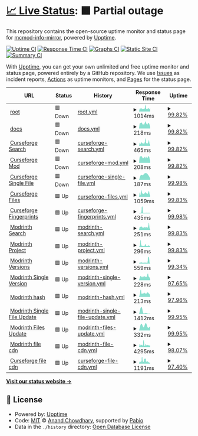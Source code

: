# [📈 Live Status](https://mcmod-info-mirror.github.io/status): <!--live status--> **🟧 Partial outage**

This repository contains the open-source uptime monitor and status page for [mcmod-info-mirror](https://mcmod-info-mirror.github.io/status), powered by [Upptime](https://github.com/upptime/upptime).

[![Uptime CI](https://github.com/mcmod-info-mirror/status/workflows/Uptime%20CI/badge.svg)](https://github.com/mcmod-info-mirror/status/actions?query=workflow%3A%22Uptime+CI%22)
[![Response Time CI](https://github.com/mcmod-info-mirror/status/workflows/Response%20Time%20CI/badge.svg)](https://github.com/mcmod-info-mirror/status/actions?query=workflow%3A%22Response+Time+CI%22)
[![Graphs CI](https://github.com/mcmod-info-mirror/status/workflows/Graphs%20CI/badge.svg)](https://github.com/mcmod-info-mirror/status/actions?query=workflow%3A%22Graphs+CI%22)
[![Static Site CI](https://github.com/mcmod-info-mirror/status/workflows/Static%20Site%20CI/badge.svg)](https://github.com/mcmod-info-mirror/status/actions?query=workflow%3A%22Static+Site+CI%22)
[![Summary CI](https://github.com/mcmod-info-mirror/status/workflows/Summary%20CI/badge.svg)](https://github.com/mcmod-info-mirror/status/actions?query=workflow%3A%22Summary+CI%22)

With [Upptime](https://upptime.js.org), you can get your own unlimited and free uptime monitor and status page, powered entirely by a GitHub repository. We use [Issues](https://github.com/mcmod-info-mirror/status/issues) as incident reports, [Actions](https://github.com/mcmod-info-mirror/status/actions) as uptime monitors, and [Pages](https://mcmod-info-mirror.github.io/status) for the status page.

<!--start: status pages-->
<!-- This summary is generated by Upptime (https://github.com/upptime/upptime) -->
<!-- Do not edit this manually, your changes will be overwritten -->
<!-- prettier-ignore -->
| URL | Status | History | Response Time | Uptime |
| --- | ------ | ------- | ------------- | ------ |
| <img alt="" src="https://icons.duckduckgo.com/ip3/mod.mcimirror.top.ico" height="13"> [root](https://mod.mcimirror.top) | 🟥 Down | [root.yml](https://github.com/mcmod-info-mirror/status/commits/HEAD/history/root.yml) | <details><summary><img alt="Response time graph" src="./graphs/root/response-time-week.png" height="20"> 1014ms</summary><br><a href="https://status.mcimirror.top/history/root"><img alt="Response time 1225" src="https://img.shields.io/endpoint?url=https%3A%2F%2Fraw.githubusercontent.com%2Fmcmod-info-mirror%2Fstatus%2FHEAD%2Fapi%2Froot%2Fresponse-time.json"></a><br><a href="https://status.mcimirror.top/history/root"><img alt="24-hour response time 1150" src="https://img.shields.io/endpoint?url=https%3A%2F%2Fraw.githubusercontent.com%2Fmcmod-info-mirror%2Fstatus%2FHEAD%2Fapi%2Froot%2Fresponse-time-day.json"></a><br><a href="https://status.mcimirror.top/history/root"><img alt="7-day response time 1014" src="https://img.shields.io/endpoint?url=https%3A%2F%2Fraw.githubusercontent.com%2Fmcmod-info-mirror%2Fstatus%2FHEAD%2Fapi%2Froot%2Fresponse-time-week.json"></a><br><a href="https://status.mcimirror.top/history/root"><img alt="30-day response time 1225" src="https://img.shields.io/endpoint?url=https%3A%2F%2Fraw.githubusercontent.com%2Fmcmod-info-mirror%2Fstatus%2FHEAD%2Fapi%2Froot%2Fresponse-time-month.json"></a><br><a href="https://status.mcimirror.top/history/root"><img alt="1-year response time 1225" src="https://img.shields.io/endpoint?url=https%3A%2F%2Fraw.githubusercontent.com%2Fmcmod-info-mirror%2Fstatus%2FHEAD%2Fapi%2Froot%2Fresponse-time-year.json"></a></details> | <details><summary><a href="https://status.mcimirror.top/history/root">99.82%</a></summary><a href="https://status.mcimirror.top/history/root"><img alt="All-time uptime 99.13%" src="https://img.shields.io/endpoint?url=https%3A%2F%2Fraw.githubusercontent.com%2Fmcmod-info-mirror%2Fstatus%2FHEAD%2Fapi%2Froot%2Fuptime.json"></a><br><a href="https://status.mcimirror.top/history/root"><img alt="24-hour uptime 99.94%" src="https://img.shields.io/endpoint?url=https%3A%2F%2Fraw.githubusercontent.com%2Fmcmod-info-mirror%2Fstatus%2FHEAD%2Fapi%2Froot%2Fuptime-day.json"></a><br><a href="https://status.mcimirror.top/history/root"><img alt="7-day uptime 99.82%" src="https://img.shields.io/endpoint?url=https%3A%2F%2Fraw.githubusercontent.com%2Fmcmod-info-mirror%2Fstatus%2FHEAD%2Fapi%2Froot%2Fuptime-week.json"></a><br><a href="https://status.mcimirror.top/history/root"><img alt="30-day uptime 99.13%" src="https://img.shields.io/endpoint?url=https%3A%2F%2Fraw.githubusercontent.com%2Fmcmod-info-mirror%2Fstatus%2FHEAD%2Fapi%2Froot%2Fuptime-month.json"></a><br><a href="https://status.mcimirror.top/history/root"><img alt="1-year uptime 99.13%" src="https://img.shields.io/endpoint?url=https%3A%2F%2Fraw.githubusercontent.com%2Fmcmod-info-mirror%2Fstatus%2FHEAD%2Fapi%2Froot%2Fuptime-year.json"></a></details>
| <img alt="" src="https://icons.duckduckgo.com/ip3/mod.mcimirror.top.ico" height="13"> [docs](https://mod.mcimirror.top/docs) | 🟥 Down | [docs.yml](https://github.com/mcmod-info-mirror/status/commits/HEAD/history/docs.yml) | <details><summary><img alt="Response time graph" src="./graphs/docs/response-time-week.png" height="20"> 218ms</summary><br><a href="https://status.mcimirror.top/history/docs"><img alt="Response time 200" src="https://img.shields.io/endpoint?url=https%3A%2F%2Fraw.githubusercontent.com%2Fmcmod-info-mirror%2Fstatus%2FHEAD%2Fapi%2Fdocs%2Fresponse-time.json"></a><br><a href="https://status.mcimirror.top/history/docs"><img alt="24-hour response time 112" src="https://img.shields.io/endpoint?url=https%3A%2F%2Fraw.githubusercontent.com%2Fmcmod-info-mirror%2Fstatus%2FHEAD%2Fapi%2Fdocs%2Fresponse-time-day.json"></a><br><a href="https://status.mcimirror.top/history/docs"><img alt="7-day response time 218" src="https://img.shields.io/endpoint?url=https%3A%2F%2Fraw.githubusercontent.com%2Fmcmod-info-mirror%2Fstatus%2FHEAD%2Fapi%2Fdocs%2Fresponse-time-week.json"></a><br><a href="https://status.mcimirror.top/history/docs"><img alt="30-day response time 200" src="https://img.shields.io/endpoint?url=https%3A%2F%2Fraw.githubusercontent.com%2Fmcmod-info-mirror%2Fstatus%2FHEAD%2Fapi%2Fdocs%2Fresponse-time-month.json"></a><br><a href="https://status.mcimirror.top/history/docs"><img alt="1-year response time 200" src="https://img.shields.io/endpoint?url=https%3A%2F%2Fraw.githubusercontent.com%2Fmcmod-info-mirror%2Fstatus%2FHEAD%2Fapi%2Fdocs%2Fresponse-time-year.json"></a></details> | <details><summary><a href="https://status.mcimirror.top/history/docs">99.82%</a></summary><a href="https://status.mcimirror.top/history/docs"><img alt="All-time uptime 99.30%" src="https://img.shields.io/endpoint?url=https%3A%2F%2Fraw.githubusercontent.com%2Fmcmod-info-mirror%2Fstatus%2FHEAD%2Fapi%2Fdocs%2Fuptime.json"></a><br><a href="https://status.mcimirror.top/history/docs"><img alt="24-hour uptime 99.94%" src="https://img.shields.io/endpoint?url=https%3A%2F%2Fraw.githubusercontent.com%2Fmcmod-info-mirror%2Fstatus%2FHEAD%2Fapi%2Fdocs%2Fuptime-day.json"></a><br><a href="https://status.mcimirror.top/history/docs"><img alt="7-day uptime 99.82%" src="https://img.shields.io/endpoint?url=https%3A%2F%2Fraw.githubusercontent.com%2Fmcmod-info-mirror%2Fstatus%2FHEAD%2Fapi%2Fdocs%2Fuptime-week.json"></a><br><a href="https://status.mcimirror.top/history/docs"><img alt="30-day uptime 99.30%" src="https://img.shields.io/endpoint?url=https%3A%2F%2Fraw.githubusercontent.com%2Fmcmod-info-mirror%2Fstatus%2FHEAD%2Fapi%2Fdocs%2Fuptime-month.json"></a><br><a href="https://status.mcimirror.top/history/docs"><img alt="1-year uptime 99.30%" src="https://img.shields.io/endpoint?url=https%3A%2F%2Fraw.githubusercontent.com%2Fmcmod-info-mirror%2Fstatus%2FHEAD%2Fapi%2Fdocs%2Fuptime-year.json"></a></details>
| <img alt="" src="https://icons.duckduckgo.com/ip3/mod.mcimirror.top.ico" height="13"> [Curseforge Search](https://mod.mcimirror.top/curseforge/v1/mods/search?gameId=432&pageSize=50) | 🟥 Down | [curseforge-search.yml](https://github.com/mcmod-info-mirror/status/commits/HEAD/history/curseforge-search.yml) | <details><summary><img alt="Response time graph" src="./graphs/curseforge-search/response-time-week.png" height="20"> 465ms</summary><br><a href="https://status.mcimirror.top/history/curseforge-search"><img alt="Response time 804" src="https://img.shields.io/endpoint?url=https%3A%2F%2Fraw.githubusercontent.com%2Fmcmod-info-mirror%2Fstatus%2FHEAD%2Fapi%2Fcurseforge-search%2Fresponse-time.json"></a><br><a href="https://status.mcimirror.top/history/curseforge-search"><img alt="24-hour response time 167" src="https://img.shields.io/endpoint?url=https%3A%2F%2Fraw.githubusercontent.com%2Fmcmod-info-mirror%2Fstatus%2FHEAD%2Fapi%2Fcurseforge-search%2Fresponse-time-day.json"></a><br><a href="https://status.mcimirror.top/history/curseforge-search"><img alt="7-day response time 465" src="https://img.shields.io/endpoint?url=https%3A%2F%2Fraw.githubusercontent.com%2Fmcmod-info-mirror%2Fstatus%2FHEAD%2Fapi%2Fcurseforge-search%2Fresponse-time-week.json"></a><br><a href="https://status.mcimirror.top/history/curseforge-search"><img alt="30-day response time 804" src="https://img.shields.io/endpoint?url=https%3A%2F%2Fraw.githubusercontent.com%2Fmcmod-info-mirror%2Fstatus%2FHEAD%2Fapi%2Fcurseforge-search%2Fresponse-time-month.json"></a><br><a href="https://status.mcimirror.top/history/curseforge-search"><img alt="1-year response time 804" src="https://img.shields.io/endpoint?url=https%3A%2F%2Fraw.githubusercontent.com%2Fmcmod-info-mirror%2Fstatus%2FHEAD%2Fapi%2Fcurseforge-search%2Fresponse-time-year.json"></a></details> | <details><summary><a href="https://status.mcimirror.top/history/curseforge-search">99.82%</a></summary><a href="https://status.mcimirror.top/history/curseforge-search"><img alt="All-time uptime 99.30%" src="https://img.shields.io/endpoint?url=https%3A%2F%2Fraw.githubusercontent.com%2Fmcmod-info-mirror%2Fstatus%2FHEAD%2Fapi%2Fcurseforge-search%2Fuptime.json"></a><br><a href="https://status.mcimirror.top/history/curseforge-search"><img alt="24-hour uptime 99.94%" src="https://img.shields.io/endpoint?url=https%3A%2F%2Fraw.githubusercontent.com%2Fmcmod-info-mirror%2Fstatus%2FHEAD%2Fapi%2Fcurseforge-search%2Fuptime-day.json"></a><br><a href="https://status.mcimirror.top/history/curseforge-search"><img alt="7-day uptime 99.82%" src="https://img.shields.io/endpoint?url=https%3A%2F%2Fraw.githubusercontent.com%2Fmcmod-info-mirror%2Fstatus%2FHEAD%2Fapi%2Fcurseforge-search%2Fuptime-week.json"></a><br><a href="https://status.mcimirror.top/history/curseforge-search"><img alt="30-day uptime 99.30%" src="https://img.shields.io/endpoint?url=https%3A%2F%2Fraw.githubusercontent.com%2Fmcmod-info-mirror%2Fstatus%2FHEAD%2Fapi%2Fcurseforge-search%2Fuptime-month.json"></a><br><a href="https://status.mcimirror.top/history/curseforge-search"><img alt="1-year uptime 99.30%" src="https://img.shields.io/endpoint?url=https%3A%2F%2Fraw.githubusercontent.com%2Fmcmod-info-mirror%2Fstatus%2FHEAD%2Fapi%2Fcurseforge-search%2Fuptime-year.json"></a></details>
| <img alt="" src="https://icons.duckduckgo.com/ip3/mod.mcimirror.top.ico" height="13"> [Curseforge Mod](https://mod.mcimirror.top/curseforge/v1/mods/238222) | 🟥 Down | [curseforge-mod.yml](https://github.com/mcmod-info-mirror/status/commits/HEAD/history/curseforge-mod.yml) | <details><summary><img alt="Response time graph" src="./graphs/curseforge-mod/response-time-week.png" height="20"> 208ms</summary><br><a href="https://status.mcimirror.top/history/curseforge-mod"><img alt="Response time 221" src="https://img.shields.io/endpoint?url=https%3A%2F%2Fraw.githubusercontent.com%2Fmcmod-info-mirror%2Fstatus%2FHEAD%2Fapi%2Fcurseforge-mod%2Fresponse-time.json"></a><br><a href="https://status.mcimirror.top/history/curseforge-mod"><img alt="24-hour response time 111" src="https://img.shields.io/endpoint?url=https%3A%2F%2Fraw.githubusercontent.com%2Fmcmod-info-mirror%2Fstatus%2FHEAD%2Fapi%2Fcurseforge-mod%2Fresponse-time-day.json"></a><br><a href="https://status.mcimirror.top/history/curseforge-mod"><img alt="7-day response time 208" src="https://img.shields.io/endpoint?url=https%3A%2F%2Fraw.githubusercontent.com%2Fmcmod-info-mirror%2Fstatus%2FHEAD%2Fapi%2Fcurseforge-mod%2Fresponse-time-week.json"></a><br><a href="https://status.mcimirror.top/history/curseforge-mod"><img alt="30-day response time 221" src="https://img.shields.io/endpoint?url=https%3A%2F%2Fraw.githubusercontent.com%2Fmcmod-info-mirror%2Fstatus%2FHEAD%2Fapi%2Fcurseforge-mod%2Fresponse-time-month.json"></a><br><a href="https://status.mcimirror.top/history/curseforge-mod"><img alt="1-year response time 221" src="https://img.shields.io/endpoint?url=https%3A%2F%2Fraw.githubusercontent.com%2Fmcmod-info-mirror%2Fstatus%2FHEAD%2Fapi%2Fcurseforge-mod%2Fresponse-time-year.json"></a></details> | <details><summary><a href="https://status.mcimirror.top/history/curseforge-mod">99.82%</a></summary><a href="https://status.mcimirror.top/history/curseforge-mod"><img alt="All-time uptime 99.28%" src="https://img.shields.io/endpoint?url=https%3A%2F%2Fraw.githubusercontent.com%2Fmcmod-info-mirror%2Fstatus%2FHEAD%2Fapi%2Fcurseforge-mod%2Fuptime.json"></a><br><a href="https://status.mcimirror.top/history/curseforge-mod"><img alt="24-hour uptime 99.94%" src="https://img.shields.io/endpoint?url=https%3A%2F%2Fraw.githubusercontent.com%2Fmcmod-info-mirror%2Fstatus%2FHEAD%2Fapi%2Fcurseforge-mod%2Fuptime-day.json"></a><br><a href="https://status.mcimirror.top/history/curseforge-mod"><img alt="7-day uptime 99.82%" src="https://img.shields.io/endpoint?url=https%3A%2F%2Fraw.githubusercontent.com%2Fmcmod-info-mirror%2Fstatus%2FHEAD%2Fapi%2Fcurseforge-mod%2Fuptime-week.json"></a><br><a href="https://status.mcimirror.top/history/curseforge-mod"><img alt="30-day uptime 99.28%" src="https://img.shields.io/endpoint?url=https%3A%2F%2Fraw.githubusercontent.com%2Fmcmod-info-mirror%2Fstatus%2FHEAD%2Fapi%2Fcurseforge-mod%2Fuptime-month.json"></a><br><a href="https://status.mcimirror.top/history/curseforge-mod"><img alt="1-year uptime 99.28%" src="https://img.shields.io/endpoint?url=https%3A%2F%2Fraw.githubusercontent.com%2Fmcmod-info-mirror%2Fstatus%2FHEAD%2Fapi%2Fcurseforge-mod%2Fuptime-year.json"></a></details>
| <img alt="" src="https://icons.duckduckgo.com/ip3/mod.mcimirror.top.ico" height="13"> [Curseforge Single File](https://mod.mcimirror.top/curseforge/v1/mods/256717/files/2666198) | 🟥 Down | [curseforge-single-file.yml](https://github.com/mcmod-info-mirror/status/commits/HEAD/history/curseforge-single-file.yml) | <details><summary><img alt="Response time graph" src="./graphs/curseforge-single-file/response-time-week.png" height="20"> 187ms</summary><br><a href="https://status.mcimirror.top/history/curseforge-single-file"><img alt="Response time 187" src="https://img.shields.io/endpoint?url=https%3A%2F%2Fraw.githubusercontent.com%2Fmcmod-info-mirror%2Fstatus%2FHEAD%2Fapi%2Fcurseforge-single-file%2Fresponse-time.json"></a><br><a href="https://status.mcimirror.top/history/curseforge-single-file"><img alt="24-hour response time 115" src="https://img.shields.io/endpoint?url=https%3A%2F%2Fraw.githubusercontent.com%2Fmcmod-info-mirror%2Fstatus%2FHEAD%2Fapi%2Fcurseforge-single-file%2Fresponse-time-day.json"></a><br><a href="https://status.mcimirror.top/history/curseforge-single-file"><img alt="7-day response time 187" src="https://img.shields.io/endpoint?url=https%3A%2F%2Fraw.githubusercontent.com%2Fmcmod-info-mirror%2Fstatus%2FHEAD%2Fapi%2Fcurseforge-single-file%2Fresponse-time-week.json"></a><br><a href="https://status.mcimirror.top/history/curseforge-single-file"><img alt="30-day response time 187" src="https://img.shields.io/endpoint?url=https%3A%2F%2Fraw.githubusercontent.com%2Fmcmod-info-mirror%2Fstatus%2FHEAD%2Fapi%2Fcurseforge-single-file%2Fresponse-time-month.json"></a><br><a href="https://status.mcimirror.top/history/curseforge-single-file"><img alt="1-year response time 187" src="https://img.shields.io/endpoint?url=https%3A%2F%2Fraw.githubusercontent.com%2Fmcmod-info-mirror%2Fstatus%2FHEAD%2Fapi%2Fcurseforge-single-file%2Fresponse-time-year.json"></a></details> | <details><summary><a href="https://status.mcimirror.top/history/curseforge-single-file">99.98%</a></summary><a href="https://status.mcimirror.top/history/curseforge-single-file"><img alt="All-time uptime 99.98%" src="https://img.shields.io/endpoint?url=https%3A%2F%2Fraw.githubusercontent.com%2Fmcmod-info-mirror%2Fstatus%2FHEAD%2Fapi%2Fcurseforge-single-file%2Fuptime.json"></a><br><a href="https://status.mcimirror.top/history/curseforge-single-file"><img alt="24-hour uptime 99.95%" src="https://img.shields.io/endpoint?url=https%3A%2F%2Fraw.githubusercontent.com%2Fmcmod-info-mirror%2Fstatus%2FHEAD%2Fapi%2Fcurseforge-single-file%2Fuptime-day.json"></a><br><a href="https://status.mcimirror.top/history/curseforge-single-file"><img alt="7-day uptime 99.98%" src="https://img.shields.io/endpoint?url=https%3A%2F%2Fraw.githubusercontent.com%2Fmcmod-info-mirror%2Fstatus%2FHEAD%2Fapi%2Fcurseforge-single-file%2Fuptime-week.json"></a><br><a href="https://status.mcimirror.top/history/curseforge-single-file"><img alt="30-day uptime 99.98%" src="https://img.shields.io/endpoint?url=https%3A%2F%2Fraw.githubusercontent.com%2Fmcmod-info-mirror%2Fstatus%2FHEAD%2Fapi%2Fcurseforge-single-file%2Fuptime-month.json"></a><br><a href="https://status.mcimirror.top/history/curseforge-single-file"><img alt="1-year uptime 99.98%" src="https://img.shields.io/endpoint?url=https%3A%2F%2Fraw.githubusercontent.com%2Fmcmod-info-mirror%2Fstatus%2FHEAD%2Fapi%2Fcurseforge-single-file%2Fuptime-year.json"></a></details>
| <img alt="" src="https://icons.duckduckgo.com/ip3/mod.mcimirror.top.ico" height="13"> [Curseforge Files](https://mod.mcimirror.top/curseforge/v1/mods/238222/files) | 🟩 Up | [curseforge-files.yml](https://github.com/mcmod-info-mirror/status/commits/HEAD/history/curseforge-files.yml) | <details><summary><img alt="Response time graph" src="./graphs/curseforge-files/response-time-week.png" height="20"> 1059ms</summary><br><a href="https://status.mcimirror.top/history/curseforge-files"><img alt="Response time 1179" src="https://img.shields.io/endpoint?url=https%3A%2F%2Fraw.githubusercontent.com%2Fmcmod-info-mirror%2Fstatus%2FHEAD%2Fapi%2Fcurseforge-files%2Fresponse-time.json"></a><br><a href="https://status.mcimirror.top/history/curseforge-files"><img alt="24-hour response time 3721" src="https://img.shields.io/endpoint?url=https%3A%2F%2Fraw.githubusercontent.com%2Fmcmod-info-mirror%2Fstatus%2FHEAD%2Fapi%2Fcurseforge-files%2Fresponse-time-day.json"></a><br><a href="https://status.mcimirror.top/history/curseforge-files"><img alt="7-day response time 1059" src="https://img.shields.io/endpoint?url=https%3A%2F%2Fraw.githubusercontent.com%2Fmcmod-info-mirror%2Fstatus%2FHEAD%2Fapi%2Fcurseforge-files%2Fresponse-time-week.json"></a><br><a href="https://status.mcimirror.top/history/curseforge-files"><img alt="30-day response time 1179" src="https://img.shields.io/endpoint?url=https%3A%2F%2Fraw.githubusercontent.com%2Fmcmod-info-mirror%2Fstatus%2FHEAD%2Fapi%2Fcurseforge-files%2Fresponse-time-month.json"></a><br><a href="https://status.mcimirror.top/history/curseforge-files"><img alt="1-year response time 1179" src="https://img.shields.io/endpoint?url=https%3A%2F%2Fraw.githubusercontent.com%2Fmcmod-info-mirror%2Fstatus%2FHEAD%2Fapi%2Fcurseforge-files%2Fresponse-time-year.json"></a></details> | <details><summary><a href="https://status.mcimirror.top/history/curseforge-files">99.83%</a></summary><a href="https://status.mcimirror.top/history/curseforge-files"><img alt="All-time uptime 99.28%" src="https://img.shields.io/endpoint?url=https%3A%2F%2Fraw.githubusercontent.com%2Fmcmod-info-mirror%2Fstatus%2FHEAD%2Fapi%2Fcurseforge-files%2Fuptime.json"></a><br><a href="https://status.mcimirror.top/history/curseforge-files"><img alt="24-hour uptime 100.00%" src="https://img.shields.io/endpoint?url=https%3A%2F%2Fraw.githubusercontent.com%2Fmcmod-info-mirror%2Fstatus%2FHEAD%2Fapi%2Fcurseforge-files%2Fuptime-day.json"></a><br><a href="https://status.mcimirror.top/history/curseforge-files"><img alt="7-day uptime 99.83%" src="https://img.shields.io/endpoint?url=https%3A%2F%2Fraw.githubusercontent.com%2Fmcmod-info-mirror%2Fstatus%2FHEAD%2Fapi%2Fcurseforge-files%2Fuptime-week.json"></a><br><a href="https://status.mcimirror.top/history/curseforge-files"><img alt="30-day uptime 99.28%" src="https://img.shields.io/endpoint?url=https%3A%2F%2Fraw.githubusercontent.com%2Fmcmod-info-mirror%2Fstatus%2FHEAD%2Fapi%2Fcurseforge-files%2Fuptime-month.json"></a><br><a href="https://status.mcimirror.top/history/curseforge-files"><img alt="1-year uptime 99.28%" src="https://img.shields.io/endpoint?url=https%3A%2F%2Fraw.githubusercontent.com%2Fmcmod-info-mirror%2Fstatus%2FHEAD%2Fapi%2Fcurseforge-files%2Fuptime-year.json"></a></details>
| <img alt="" src="https://icons.duckduckgo.com/ip3/mod.mcimirror.top.ico" height="13"> [Curseforge Fingerprints](https://mod.mcimirror.top/curseforge/v1/fingerprints) | 🟩 Up | [curseforge-fingerprints.yml](https://github.com/mcmod-info-mirror/status/commits/HEAD/history/curseforge-fingerprints.yml) | <details><summary><img alt="Response time graph" src="./graphs/curseforge-fingerprints/response-time-week.png" height="20"> 435ms</summary><br><a href="https://status.mcimirror.top/history/curseforge-fingerprints"><img alt="Response time 435" src="https://img.shields.io/endpoint?url=https%3A%2F%2Fraw.githubusercontent.com%2Fmcmod-info-mirror%2Fstatus%2FHEAD%2Fapi%2Fcurseforge-fingerprints%2Fresponse-time.json"></a><br><a href="https://status.mcimirror.top/history/curseforge-fingerprints"><img alt="24-hour response time 269" src="https://img.shields.io/endpoint?url=https%3A%2F%2Fraw.githubusercontent.com%2Fmcmod-info-mirror%2Fstatus%2FHEAD%2Fapi%2Fcurseforge-fingerprints%2Fresponse-time-day.json"></a><br><a href="https://status.mcimirror.top/history/curseforge-fingerprints"><img alt="7-day response time 435" src="https://img.shields.io/endpoint?url=https%3A%2F%2Fraw.githubusercontent.com%2Fmcmod-info-mirror%2Fstatus%2FHEAD%2Fapi%2Fcurseforge-fingerprints%2Fresponse-time-week.json"></a><br><a href="https://status.mcimirror.top/history/curseforge-fingerprints"><img alt="30-day response time 435" src="https://img.shields.io/endpoint?url=https%3A%2F%2Fraw.githubusercontent.com%2Fmcmod-info-mirror%2Fstatus%2FHEAD%2Fapi%2Fcurseforge-fingerprints%2Fresponse-time-month.json"></a><br><a href="https://status.mcimirror.top/history/curseforge-fingerprints"><img alt="1-year response time 435" src="https://img.shields.io/endpoint?url=https%3A%2F%2Fraw.githubusercontent.com%2Fmcmod-info-mirror%2Fstatus%2FHEAD%2Fapi%2Fcurseforge-fingerprints%2Fresponse-time-year.json"></a></details> | <details><summary><a href="https://status.mcimirror.top/history/curseforge-fingerprints">99.98%</a></summary><a href="https://status.mcimirror.top/history/curseforge-fingerprints"><img alt="All-time uptime 99.98%" src="https://img.shields.io/endpoint?url=https%3A%2F%2Fraw.githubusercontent.com%2Fmcmod-info-mirror%2Fstatus%2FHEAD%2Fapi%2Fcurseforge-fingerprints%2Fuptime.json"></a><br><a href="https://status.mcimirror.top/history/curseforge-fingerprints"><img alt="24-hour uptime 99.91%" src="https://img.shields.io/endpoint?url=https%3A%2F%2Fraw.githubusercontent.com%2Fmcmod-info-mirror%2Fstatus%2FHEAD%2Fapi%2Fcurseforge-fingerprints%2Fuptime-day.json"></a><br><a href="https://status.mcimirror.top/history/curseforge-fingerprints"><img alt="7-day uptime 99.98%" src="https://img.shields.io/endpoint?url=https%3A%2F%2Fraw.githubusercontent.com%2Fmcmod-info-mirror%2Fstatus%2FHEAD%2Fapi%2Fcurseforge-fingerprints%2Fuptime-week.json"></a><br><a href="https://status.mcimirror.top/history/curseforge-fingerprints"><img alt="30-day uptime 99.98%" src="https://img.shields.io/endpoint?url=https%3A%2F%2Fraw.githubusercontent.com%2Fmcmod-info-mirror%2Fstatus%2FHEAD%2Fapi%2Fcurseforge-fingerprints%2Fuptime-month.json"></a><br><a href="https://status.mcimirror.top/history/curseforge-fingerprints"><img alt="1-year uptime 99.98%" src="https://img.shields.io/endpoint?url=https%3A%2F%2Fraw.githubusercontent.com%2Fmcmod-info-mirror%2Fstatus%2FHEAD%2Fapi%2Fcurseforge-fingerprints%2Fuptime-year.json"></a></details>
| <img alt="" src="https://icons.duckduckgo.com/ip3/mod.mcimirror.top.ico" height="13"> [Modrinth Search](https://mod.mcimirror.top/modrinth/v2/search?offset=0&limit=10&index=relevance) | 🟩 Up | [modrinth-search.yml](https://github.com/mcmod-info-mirror/status/commits/HEAD/history/modrinth-search.yml) | <details><summary><img alt="Response time graph" src="./graphs/modrinth-search/response-time-week.png" height="20"> 251ms</summary><br><a href="https://status.mcimirror.top/history/modrinth-search"><img alt="Response time 380" src="https://img.shields.io/endpoint?url=https%3A%2F%2Fraw.githubusercontent.com%2Fmcmod-info-mirror%2Fstatus%2FHEAD%2Fapi%2Fmodrinth-search%2Fresponse-time.json"></a><br><a href="https://status.mcimirror.top/history/modrinth-search"><img alt="24-hour response time 317" src="https://img.shields.io/endpoint?url=https%3A%2F%2Fraw.githubusercontent.com%2Fmcmod-info-mirror%2Fstatus%2FHEAD%2Fapi%2Fmodrinth-search%2Fresponse-time-day.json"></a><br><a href="https://status.mcimirror.top/history/modrinth-search"><img alt="7-day response time 251" src="https://img.shields.io/endpoint?url=https%3A%2F%2Fraw.githubusercontent.com%2Fmcmod-info-mirror%2Fstatus%2FHEAD%2Fapi%2Fmodrinth-search%2Fresponse-time-week.json"></a><br><a href="https://status.mcimirror.top/history/modrinth-search"><img alt="30-day response time 380" src="https://img.shields.io/endpoint?url=https%3A%2F%2Fraw.githubusercontent.com%2Fmcmod-info-mirror%2Fstatus%2FHEAD%2Fapi%2Fmodrinth-search%2Fresponse-time-month.json"></a><br><a href="https://status.mcimirror.top/history/modrinth-search"><img alt="1-year response time 380" src="https://img.shields.io/endpoint?url=https%3A%2F%2Fraw.githubusercontent.com%2Fmcmod-info-mirror%2Fstatus%2FHEAD%2Fapi%2Fmodrinth-search%2Fresponse-time-year.json"></a></details> | <details><summary><a href="https://status.mcimirror.top/history/modrinth-search">99.83%</a></summary><a href="https://status.mcimirror.top/history/modrinth-search"><img alt="All-time uptime 99.28%" src="https://img.shields.io/endpoint?url=https%3A%2F%2Fraw.githubusercontent.com%2Fmcmod-info-mirror%2Fstatus%2FHEAD%2Fapi%2Fmodrinth-search%2Fuptime.json"></a><br><a href="https://status.mcimirror.top/history/modrinth-search"><img alt="24-hour uptime 100.00%" src="https://img.shields.io/endpoint?url=https%3A%2F%2Fraw.githubusercontent.com%2Fmcmod-info-mirror%2Fstatus%2FHEAD%2Fapi%2Fmodrinth-search%2Fuptime-day.json"></a><br><a href="https://status.mcimirror.top/history/modrinth-search"><img alt="7-day uptime 99.83%" src="https://img.shields.io/endpoint?url=https%3A%2F%2Fraw.githubusercontent.com%2Fmcmod-info-mirror%2Fstatus%2FHEAD%2Fapi%2Fmodrinth-search%2Fuptime-week.json"></a><br><a href="https://status.mcimirror.top/history/modrinth-search"><img alt="30-day uptime 99.28%" src="https://img.shields.io/endpoint?url=https%3A%2F%2Fraw.githubusercontent.com%2Fmcmod-info-mirror%2Fstatus%2FHEAD%2Fapi%2Fmodrinth-search%2Fuptime-month.json"></a><br><a href="https://status.mcimirror.top/history/modrinth-search"><img alt="1-year uptime 99.28%" src="https://img.shields.io/endpoint?url=https%3A%2F%2Fraw.githubusercontent.com%2Fmcmod-info-mirror%2Fstatus%2FHEAD%2Fapi%2Fmodrinth-search%2Fuptime-year.json"></a></details>
| <img alt="" src="https://icons.duckduckgo.com/ip3/mod.mcimirror.top.ico" height="13"> [Modrinth Project](https://mod.mcimirror.top/modrinth/v2/project/sodium-extra) | 🟩 Up | [modrinth-project.yml](https://github.com/mcmod-info-mirror/status/commits/HEAD/history/modrinth-project.yml) | <details><summary><img alt="Response time graph" src="./graphs/modrinth-project/response-time-week.png" height="20"> 296ms</summary><br><a href="https://status.mcimirror.top/history/modrinth-project"><img alt="Response time 233" src="https://img.shields.io/endpoint?url=https%3A%2F%2Fraw.githubusercontent.com%2Fmcmod-info-mirror%2Fstatus%2FHEAD%2Fapi%2Fmodrinth-project%2Fresponse-time.json"></a><br><a href="https://status.mcimirror.top/history/modrinth-project"><img alt="24-hour response time 137" src="https://img.shields.io/endpoint?url=https%3A%2F%2Fraw.githubusercontent.com%2Fmcmod-info-mirror%2Fstatus%2FHEAD%2Fapi%2Fmodrinth-project%2Fresponse-time-day.json"></a><br><a href="https://status.mcimirror.top/history/modrinth-project"><img alt="7-day response time 296" src="https://img.shields.io/endpoint?url=https%3A%2F%2Fraw.githubusercontent.com%2Fmcmod-info-mirror%2Fstatus%2FHEAD%2Fapi%2Fmodrinth-project%2Fresponse-time-week.json"></a><br><a href="https://status.mcimirror.top/history/modrinth-project"><img alt="30-day response time 233" src="https://img.shields.io/endpoint?url=https%3A%2F%2Fraw.githubusercontent.com%2Fmcmod-info-mirror%2Fstatus%2FHEAD%2Fapi%2Fmodrinth-project%2Fresponse-time-month.json"></a><br><a href="https://status.mcimirror.top/history/modrinth-project"><img alt="1-year response time 233" src="https://img.shields.io/endpoint?url=https%3A%2F%2Fraw.githubusercontent.com%2Fmcmod-info-mirror%2Fstatus%2FHEAD%2Fapi%2Fmodrinth-project%2Fresponse-time-year.json"></a></details> | <details><summary><a href="https://status.mcimirror.top/history/modrinth-project">99.83%</a></summary><a href="https://status.mcimirror.top/history/modrinth-project"><img alt="All-time uptime 99.28%" src="https://img.shields.io/endpoint?url=https%3A%2F%2Fraw.githubusercontent.com%2Fmcmod-info-mirror%2Fstatus%2FHEAD%2Fapi%2Fmodrinth-project%2Fuptime.json"></a><br><a href="https://status.mcimirror.top/history/modrinth-project"><img alt="24-hour uptime 100.00%" src="https://img.shields.io/endpoint?url=https%3A%2F%2Fraw.githubusercontent.com%2Fmcmod-info-mirror%2Fstatus%2FHEAD%2Fapi%2Fmodrinth-project%2Fuptime-day.json"></a><br><a href="https://status.mcimirror.top/history/modrinth-project"><img alt="7-day uptime 99.83%" src="https://img.shields.io/endpoint?url=https%3A%2F%2Fraw.githubusercontent.com%2Fmcmod-info-mirror%2Fstatus%2FHEAD%2Fapi%2Fmodrinth-project%2Fuptime-week.json"></a><br><a href="https://status.mcimirror.top/history/modrinth-project"><img alt="30-day uptime 99.28%" src="https://img.shields.io/endpoint?url=https%3A%2F%2Fraw.githubusercontent.com%2Fmcmod-info-mirror%2Fstatus%2FHEAD%2Fapi%2Fmodrinth-project%2Fuptime-month.json"></a><br><a href="https://status.mcimirror.top/history/modrinth-project"><img alt="1-year uptime 99.28%" src="https://img.shields.io/endpoint?url=https%3A%2F%2Fraw.githubusercontent.com%2Fmcmod-info-mirror%2Fstatus%2FHEAD%2Fapi%2Fmodrinth-project%2Fuptime-year.json"></a></details>
| <img alt="" src="https://icons.duckduckgo.com/ip3/mod.mcimirror.top.ico" height="13"> [Modrinth Versions](https://mod.mcimirror.top/modrinth/v2/project/sodium-extra/version) | 🟩 Up | [modrinth-versions.yml](https://github.com/mcmod-info-mirror/status/commits/HEAD/history/modrinth-versions.yml) | <details><summary><img alt="Response time graph" src="./graphs/modrinth-versions/response-time-week.png" height="20"> 559ms</summary><br><a href="https://status.mcimirror.top/history/modrinth-versions"><img alt="Response time 1026" src="https://img.shields.io/endpoint?url=https%3A%2F%2Fraw.githubusercontent.com%2Fmcmod-info-mirror%2Fstatus%2FHEAD%2Fapi%2Fmodrinth-versions%2Fresponse-time.json"></a><br><a href="https://status.mcimirror.top/history/modrinth-versions"><img alt="24-hour response time 1407" src="https://img.shields.io/endpoint?url=https%3A%2F%2Fraw.githubusercontent.com%2Fmcmod-info-mirror%2Fstatus%2FHEAD%2Fapi%2Fmodrinth-versions%2Fresponse-time-day.json"></a><br><a href="https://status.mcimirror.top/history/modrinth-versions"><img alt="7-day response time 559" src="https://img.shields.io/endpoint?url=https%3A%2F%2Fraw.githubusercontent.com%2Fmcmod-info-mirror%2Fstatus%2FHEAD%2Fapi%2Fmodrinth-versions%2Fresponse-time-week.json"></a><br><a href="https://status.mcimirror.top/history/modrinth-versions"><img alt="30-day response time 1026" src="https://img.shields.io/endpoint?url=https%3A%2F%2Fraw.githubusercontent.com%2Fmcmod-info-mirror%2Fstatus%2FHEAD%2Fapi%2Fmodrinth-versions%2Fresponse-time-month.json"></a><br><a href="https://status.mcimirror.top/history/modrinth-versions"><img alt="1-year response time 1026" src="https://img.shields.io/endpoint?url=https%3A%2F%2Fraw.githubusercontent.com%2Fmcmod-info-mirror%2Fstatus%2FHEAD%2Fapi%2Fmodrinth-versions%2Fresponse-time-year.json"></a></details> | <details><summary><a href="https://status.mcimirror.top/history/modrinth-versions">99.34%</a></summary><a href="https://status.mcimirror.top/history/modrinth-versions"><img alt="All-time uptime 99.14%" src="https://img.shields.io/endpoint?url=https%3A%2F%2Fraw.githubusercontent.com%2Fmcmod-info-mirror%2Fstatus%2FHEAD%2Fapi%2Fmodrinth-versions%2Fuptime.json"></a><br><a href="https://status.mcimirror.top/history/modrinth-versions"><img alt="24-hour uptime 100.00%" src="https://img.shields.io/endpoint?url=https%3A%2F%2Fraw.githubusercontent.com%2Fmcmod-info-mirror%2Fstatus%2FHEAD%2Fapi%2Fmodrinth-versions%2Fuptime-day.json"></a><br><a href="https://status.mcimirror.top/history/modrinth-versions"><img alt="7-day uptime 99.34%" src="https://img.shields.io/endpoint?url=https%3A%2F%2Fraw.githubusercontent.com%2Fmcmod-info-mirror%2Fstatus%2FHEAD%2Fapi%2Fmodrinth-versions%2Fuptime-week.json"></a><br><a href="https://status.mcimirror.top/history/modrinth-versions"><img alt="30-day uptime 99.14%" src="https://img.shields.io/endpoint?url=https%3A%2F%2Fraw.githubusercontent.com%2Fmcmod-info-mirror%2Fstatus%2FHEAD%2Fapi%2Fmodrinth-versions%2Fuptime-month.json"></a><br><a href="https://status.mcimirror.top/history/modrinth-versions"><img alt="1-year uptime 99.14%" src="https://img.shields.io/endpoint?url=https%3A%2F%2Fraw.githubusercontent.com%2Fmcmod-info-mirror%2Fstatus%2FHEAD%2Fapi%2Fmodrinth-versions%2Fuptime-year.json"></a></details>
| <img alt="" src="https://icons.duckduckgo.com/ip3/mod.mcimirror.top.ico" height="13"> [Modrinth Single Version](https://mod.mcimirror.top/modrinth/v2/version/3JJvf9Kn) | 🟩 Up | [modrinth-single-version.yml](https://github.com/mcmod-info-mirror/status/commits/HEAD/history/modrinth-single-version.yml) | <details><summary><img alt="Response time graph" src="./graphs/modrinth-single-version/response-time-week.png" height="20"> 228ms</summary><br><a href="https://status.mcimirror.top/history/modrinth-single-version"><img alt="Response time 228" src="https://img.shields.io/endpoint?url=https%3A%2F%2Fraw.githubusercontent.com%2Fmcmod-info-mirror%2Fstatus%2FHEAD%2Fapi%2Fmodrinth-single-version%2Fresponse-time.json"></a><br><a href="https://status.mcimirror.top/history/modrinth-single-version"><img alt="24-hour response time 266" src="https://img.shields.io/endpoint?url=https%3A%2F%2Fraw.githubusercontent.com%2Fmcmod-info-mirror%2Fstatus%2FHEAD%2Fapi%2Fmodrinth-single-version%2Fresponse-time-day.json"></a><br><a href="https://status.mcimirror.top/history/modrinth-single-version"><img alt="7-day response time 228" src="https://img.shields.io/endpoint?url=https%3A%2F%2Fraw.githubusercontent.com%2Fmcmod-info-mirror%2Fstatus%2FHEAD%2Fapi%2Fmodrinth-single-version%2Fresponse-time-week.json"></a><br><a href="https://status.mcimirror.top/history/modrinth-single-version"><img alt="30-day response time 228" src="https://img.shields.io/endpoint?url=https%3A%2F%2Fraw.githubusercontent.com%2Fmcmod-info-mirror%2Fstatus%2FHEAD%2Fapi%2Fmodrinth-single-version%2Fresponse-time-month.json"></a><br><a href="https://status.mcimirror.top/history/modrinth-single-version"><img alt="1-year response time 228" src="https://img.shields.io/endpoint?url=https%3A%2F%2Fraw.githubusercontent.com%2Fmcmod-info-mirror%2Fstatus%2FHEAD%2Fapi%2Fmodrinth-single-version%2Fresponse-time-year.json"></a></details> | <details><summary><a href="https://status.mcimirror.top/history/modrinth-single-version">97.65%</a></summary><a href="https://status.mcimirror.top/history/modrinth-single-version"><img alt="All-time uptime 97.65%" src="https://img.shields.io/endpoint?url=https%3A%2F%2Fraw.githubusercontent.com%2Fmcmod-info-mirror%2Fstatus%2FHEAD%2Fapi%2Fmodrinth-single-version%2Fuptime.json"></a><br><a href="https://status.mcimirror.top/history/modrinth-single-version"><img alt="24-hour uptime 100.00%" src="https://img.shields.io/endpoint?url=https%3A%2F%2Fraw.githubusercontent.com%2Fmcmod-info-mirror%2Fstatus%2FHEAD%2Fapi%2Fmodrinth-single-version%2Fuptime-day.json"></a><br><a href="https://status.mcimirror.top/history/modrinth-single-version"><img alt="7-day uptime 97.65%" src="https://img.shields.io/endpoint?url=https%3A%2F%2Fraw.githubusercontent.com%2Fmcmod-info-mirror%2Fstatus%2FHEAD%2Fapi%2Fmodrinth-single-version%2Fuptime-week.json"></a><br><a href="https://status.mcimirror.top/history/modrinth-single-version"><img alt="30-day uptime 97.65%" src="https://img.shields.io/endpoint?url=https%3A%2F%2Fraw.githubusercontent.com%2Fmcmod-info-mirror%2Fstatus%2FHEAD%2Fapi%2Fmodrinth-single-version%2Fuptime-month.json"></a><br><a href="https://status.mcimirror.top/history/modrinth-single-version"><img alt="1-year uptime 97.65%" src="https://img.shields.io/endpoint?url=https%3A%2F%2Fraw.githubusercontent.com%2Fmcmod-info-mirror%2Fstatus%2FHEAD%2Fapi%2Fmodrinth-single-version%2Fuptime-year.json"></a></details>
| <img alt="" src="https://icons.duckduckgo.com/ip3/mod.mcimirror.top.ico" height="13"> [Modrinth hash](https://mod.mcimirror.top/modrinth/v2/version_file/acac3670ee25cc10ed63136e5dd3b792acd13595) | 🟩 Up | [modrinth-hash.yml](https://github.com/mcmod-info-mirror/status/commits/HEAD/history/modrinth-hash.yml) | <details><summary><img alt="Response time graph" src="./graphs/modrinth-hash/response-time-week.png" height="20"> 213ms</summary><br><a href="https://status.mcimirror.top/history/modrinth-hash"><img alt="Response time 213" src="https://img.shields.io/endpoint?url=https%3A%2F%2Fraw.githubusercontent.com%2Fmcmod-info-mirror%2Fstatus%2FHEAD%2Fapi%2Fmodrinth-hash%2Fresponse-time.json"></a><br><a href="https://status.mcimirror.top/history/modrinth-hash"><img alt="24-hour response time 132" src="https://img.shields.io/endpoint?url=https%3A%2F%2Fraw.githubusercontent.com%2Fmcmod-info-mirror%2Fstatus%2FHEAD%2Fapi%2Fmodrinth-hash%2Fresponse-time-day.json"></a><br><a href="https://status.mcimirror.top/history/modrinth-hash"><img alt="7-day response time 213" src="https://img.shields.io/endpoint?url=https%3A%2F%2Fraw.githubusercontent.com%2Fmcmod-info-mirror%2Fstatus%2FHEAD%2Fapi%2Fmodrinth-hash%2Fresponse-time-week.json"></a><br><a href="https://status.mcimirror.top/history/modrinth-hash"><img alt="30-day response time 213" src="https://img.shields.io/endpoint?url=https%3A%2F%2Fraw.githubusercontent.com%2Fmcmod-info-mirror%2Fstatus%2FHEAD%2Fapi%2Fmodrinth-hash%2Fresponse-time-month.json"></a><br><a href="https://status.mcimirror.top/history/modrinth-hash"><img alt="1-year response time 213" src="https://img.shields.io/endpoint?url=https%3A%2F%2Fraw.githubusercontent.com%2Fmcmod-info-mirror%2Fstatus%2FHEAD%2Fapi%2Fmodrinth-hash%2Fresponse-time-year.json"></a></details> | <details><summary><a href="https://status.mcimirror.top/history/modrinth-hash">97.96%</a></summary><a href="https://status.mcimirror.top/history/modrinth-hash"><img alt="All-time uptime 97.96%" src="https://img.shields.io/endpoint?url=https%3A%2F%2Fraw.githubusercontent.com%2Fmcmod-info-mirror%2Fstatus%2FHEAD%2Fapi%2Fmodrinth-hash%2Fuptime.json"></a><br><a href="https://status.mcimirror.top/history/modrinth-hash"><img alt="24-hour uptime 100.00%" src="https://img.shields.io/endpoint?url=https%3A%2F%2Fraw.githubusercontent.com%2Fmcmod-info-mirror%2Fstatus%2FHEAD%2Fapi%2Fmodrinth-hash%2Fuptime-day.json"></a><br><a href="https://status.mcimirror.top/history/modrinth-hash"><img alt="7-day uptime 97.96%" src="https://img.shields.io/endpoint?url=https%3A%2F%2Fraw.githubusercontent.com%2Fmcmod-info-mirror%2Fstatus%2FHEAD%2Fapi%2Fmodrinth-hash%2Fuptime-week.json"></a><br><a href="https://status.mcimirror.top/history/modrinth-hash"><img alt="30-day uptime 97.96%" src="https://img.shields.io/endpoint?url=https%3A%2F%2Fraw.githubusercontent.com%2Fmcmod-info-mirror%2Fstatus%2FHEAD%2Fapi%2Fmodrinth-hash%2Fuptime-month.json"></a><br><a href="https://status.mcimirror.top/history/modrinth-hash"><img alt="1-year uptime 97.96%" src="https://img.shields.io/endpoint?url=https%3A%2F%2Fraw.githubusercontent.com%2Fmcmod-info-mirror%2Fstatus%2FHEAD%2Fapi%2Fmodrinth-hash%2Fuptime-year.json"></a></details>
| <img alt="" src="https://icons.duckduckgo.com/ip3/mod.mcimirror.top.ico" height="13"> [Modrinth Single File Update](https://mod.mcimirror.top/modrinth/v2/version_file/3257d1fe02c9f7710feec955d4e91bd1de69bbe930a3779602ea7c78920ca1f9cef3c4450158cabaddc330d2d4a96a2558d8f136c770b2657886797f2452eb24/update?algorithm=sha512) | 🟩 Up | [modrinth-single-file-update.yml](https://github.com/mcmod-info-mirror/status/commits/HEAD/history/modrinth-single-file-update.yml) | <details><summary><img alt="Response time graph" src="./graphs/modrinth-single-file-update/response-time-week.png" height="20"> 1412ms</summary><br><a href="https://status.mcimirror.top/history/modrinth-single-file-update"><img alt="Response time 1412" src="https://img.shields.io/endpoint?url=https%3A%2F%2Fraw.githubusercontent.com%2Fmcmod-info-mirror%2Fstatus%2FHEAD%2Fapi%2Fmodrinth-single-file-update%2Fresponse-time.json"></a><br><a href="https://status.mcimirror.top/history/modrinth-single-file-update"><img alt="24-hour response time 440" src="https://img.shields.io/endpoint?url=https%3A%2F%2Fraw.githubusercontent.com%2Fmcmod-info-mirror%2Fstatus%2FHEAD%2Fapi%2Fmodrinth-single-file-update%2Fresponse-time-day.json"></a><br><a href="https://status.mcimirror.top/history/modrinth-single-file-update"><img alt="7-day response time 1412" src="https://img.shields.io/endpoint?url=https%3A%2F%2Fraw.githubusercontent.com%2Fmcmod-info-mirror%2Fstatus%2FHEAD%2Fapi%2Fmodrinth-single-file-update%2Fresponse-time-week.json"></a><br><a href="https://status.mcimirror.top/history/modrinth-single-file-update"><img alt="30-day response time 1412" src="https://img.shields.io/endpoint?url=https%3A%2F%2Fraw.githubusercontent.com%2Fmcmod-info-mirror%2Fstatus%2FHEAD%2Fapi%2Fmodrinth-single-file-update%2Fresponse-time-month.json"></a><br><a href="https://status.mcimirror.top/history/modrinth-single-file-update"><img alt="1-year response time 1412" src="https://img.shields.io/endpoint?url=https%3A%2F%2Fraw.githubusercontent.com%2Fmcmod-info-mirror%2Fstatus%2FHEAD%2Fapi%2Fmodrinth-single-file-update%2Fresponse-time-year.json"></a></details> | <details><summary><a href="https://status.mcimirror.top/history/modrinth-single-file-update">99.95%</a></summary><a href="https://status.mcimirror.top/history/modrinth-single-file-update"><img alt="All-time uptime 99.95%" src="https://img.shields.io/endpoint?url=https%3A%2F%2Fraw.githubusercontent.com%2Fmcmod-info-mirror%2Fstatus%2FHEAD%2Fapi%2Fmodrinth-single-file-update%2Fuptime.json"></a><br><a href="https://status.mcimirror.top/history/modrinth-single-file-update"><img alt="24-hour uptime 99.91%" src="https://img.shields.io/endpoint?url=https%3A%2F%2Fraw.githubusercontent.com%2Fmcmod-info-mirror%2Fstatus%2FHEAD%2Fapi%2Fmodrinth-single-file-update%2Fuptime-day.json"></a><br><a href="https://status.mcimirror.top/history/modrinth-single-file-update"><img alt="7-day uptime 99.95%" src="https://img.shields.io/endpoint?url=https%3A%2F%2Fraw.githubusercontent.com%2Fmcmod-info-mirror%2Fstatus%2FHEAD%2Fapi%2Fmodrinth-single-file-update%2Fuptime-week.json"></a><br><a href="https://status.mcimirror.top/history/modrinth-single-file-update"><img alt="30-day uptime 99.95%" src="https://img.shields.io/endpoint?url=https%3A%2F%2Fraw.githubusercontent.com%2Fmcmod-info-mirror%2Fstatus%2FHEAD%2Fapi%2Fmodrinth-single-file-update%2Fuptime-month.json"></a><br><a href="https://status.mcimirror.top/history/modrinth-single-file-update"><img alt="1-year uptime 99.95%" src="https://img.shields.io/endpoint?url=https%3A%2F%2Fraw.githubusercontent.com%2Fmcmod-info-mirror%2Fstatus%2FHEAD%2Fapi%2Fmodrinth-single-file-update%2Fuptime-year.json"></a></details>
| <img alt="" src="https://icons.duckduckgo.com/ip3/mod.mcimirror.top.ico" height="13"> [Modrinth Files Update](https://mod.mcimirror.top/modrinth/v2/version_files/update) | 🟩 Up | [modrinth-files-update.yml](https://github.com/mcmod-info-mirror/status/commits/HEAD/history/modrinth-files-update.yml) | <details><summary><img alt="Response time graph" src="./graphs/modrinth-files-update/response-time-week.png" height="20"> 332ms</summary><br><a href="https://status.mcimirror.top/history/modrinth-files-update"><img alt="Response time 332" src="https://img.shields.io/endpoint?url=https%3A%2F%2Fraw.githubusercontent.com%2Fmcmod-info-mirror%2Fstatus%2FHEAD%2Fapi%2Fmodrinth-files-update%2Fresponse-time.json"></a><br><a href="https://status.mcimirror.top/history/modrinth-files-update"><img alt="24-hour response time 333" src="https://img.shields.io/endpoint?url=https%3A%2F%2Fraw.githubusercontent.com%2Fmcmod-info-mirror%2Fstatus%2FHEAD%2Fapi%2Fmodrinth-files-update%2Fresponse-time-day.json"></a><br><a href="https://status.mcimirror.top/history/modrinth-files-update"><img alt="7-day response time 332" src="https://img.shields.io/endpoint?url=https%3A%2F%2Fraw.githubusercontent.com%2Fmcmod-info-mirror%2Fstatus%2FHEAD%2Fapi%2Fmodrinth-files-update%2Fresponse-time-week.json"></a><br><a href="https://status.mcimirror.top/history/modrinth-files-update"><img alt="30-day response time 332" src="https://img.shields.io/endpoint?url=https%3A%2F%2Fraw.githubusercontent.com%2Fmcmod-info-mirror%2Fstatus%2FHEAD%2Fapi%2Fmodrinth-files-update%2Fresponse-time-month.json"></a><br><a href="https://status.mcimirror.top/history/modrinth-files-update"><img alt="1-year response time 332" src="https://img.shields.io/endpoint?url=https%3A%2F%2Fraw.githubusercontent.com%2Fmcmod-info-mirror%2Fstatus%2FHEAD%2Fapi%2Fmodrinth-files-update%2Fresponse-time-year.json"></a></details> | <details><summary><a href="https://status.mcimirror.top/history/modrinth-files-update">99.95%</a></summary><a href="https://status.mcimirror.top/history/modrinth-files-update"><img alt="All-time uptime 99.95%" src="https://img.shields.io/endpoint?url=https%3A%2F%2Fraw.githubusercontent.com%2Fmcmod-info-mirror%2Fstatus%2FHEAD%2Fapi%2Fmodrinth-files-update%2Fuptime.json"></a><br><a href="https://status.mcimirror.top/history/modrinth-files-update"><img alt="24-hour uptime 99.91%" src="https://img.shields.io/endpoint?url=https%3A%2F%2Fraw.githubusercontent.com%2Fmcmod-info-mirror%2Fstatus%2FHEAD%2Fapi%2Fmodrinth-files-update%2Fuptime-day.json"></a><br><a href="https://status.mcimirror.top/history/modrinth-files-update"><img alt="7-day uptime 99.95%" src="https://img.shields.io/endpoint?url=https%3A%2F%2Fraw.githubusercontent.com%2Fmcmod-info-mirror%2Fstatus%2FHEAD%2Fapi%2Fmodrinth-files-update%2Fuptime-week.json"></a><br><a href="https://status.mcimirror.top/history/modrinth-files-update"><img alt="30-day uptime 99.95%" src="https://img.shields.io/endpoint?url=https%3A%2F%2Fraw.githubusercontent.com%2Fmcmod-info-mirror%2Fstatus%2FHEAD%2Fapi%2Fmodrinth-files-update%2Fuptime-month.json"></a><br><a href="https://status.mcimirror.top/history/modrinth-files-update"><img alt="1-year uptime 99.95%" src="https://img.shields.io/endpoint?url=https%3A%2F%2Fraw.githubusercontent.com%2Fmcmod-info-mirror%2Fstatus%2FHEAD%2Fapi%2Fmodrinth-files-update%2Fuptime-year.json"></a></details>
| <img alt="" src="https://icons.duckduckgo.com/ip3/mod.mcimirror.top.ico" height="13"> [Modrinth file cdn](https://mod.mcimirror.top/data/P7dR8mSH/versions/Y0cpssyN/fabric-api-0.100.6%2B1.21.jar) | 🟩 Up | [modrinth-file-cdn.yml](https://github.com/mcmod-info-mirror/status/commits/HEAD/history/modrinth-file-cdn.yml) | <details><summary><img alt="Response time graph" src="./graphs/modrinth-file-cdn/response-time-week.png" height="20"> 4295ms</summary><br><a href="https://status.mcimirror.top/history/modrinth-file-cdn"><img alt="Response time 4295" src="https://img.shields.io/endpoint?url=https%3A%2F%2Fraw.githubusercontent.com%2Fmcmod-info-mirror%2Fstatus%2FHEAD%2Fapi%2Fmodrinth-file-cdn%2Fresponse-time.json"></a><br><a href="https://status.mcimirror.top/history/modrinth-file-cdn"><img alt="24-hour response time 4773" src="https://img.shields.io/endpoint?url=https%3A%2F%2Fraw.githubusercontent.com%2Fmcmod-info-mirror%2Fstatus%2FHEAD%2Fapi%2Fmodrinth-file-cdn%2Fresponse-time-day.json"></a><br><a href="https://status.mcimirror.top/history/modrinth-file-cdn"><img alt="7-day response time 4295" src="https://img.shields.io/endpoint?url=https%3A%2F%2Fraw.githubusercontent.com%2Fmcmod-info-mirror%2Fstatus%2FHEAD%2Fapi%2Fmodrinth-file-cdn%2Fresponse-time-week.json"></a><br><a href="https://status.mcimirror.top/history/modrinth-file-cdn"><img alt="30-day response time 4295" src="https://img.shields.io/endpoint?url=https%3A%2F%2Fraw.githubusercontent.com%2Fmcmod-info-mirror%2Fstatus%2FHEAD%2Fapi%2Fmodrinth-file-cdn%2Fresponse-time-month.json"></a><br><a href="https://status.mcimirror.top/history/modrinth-file-cdn"><img alt="1-year response time 4295" src="https://img.shields.io/endpoint?url=https%3A%2F%2Fraw.githubusercontent.com%2Fmcmod-info-mirror%2Fstatus%2FHEAD%2Fapi%2Fmodrinth-file-cdn%2Fresponse-time-year.json"></a></details> | <details><summary><a href="https://status.mcimirror.top/history/modrinth-file-cdn">98.07%</a></summary><a href="https://status.mcimirror.top/history/modrinth-file-cdn"><img alt="All-time uptime 98.07%" src="https://img.shields.io/endpoint?url=https%3A%2F%2Fraw.githubusercontent.com%2Fmcmod-info-mirror%2Fstatus%2FHEAD%2Fapi%2Fmodrinth-file-cdn%2Fuptime.json"></a><br><a href="https://status.mcimirror.top/history/modrinth-file-cdn"><img alt="24-hour uptime 100.00%" src="https://img.shields.io/endpoint?url=https%3A%2F%2Fraw.githubusercontent.com%2Fmcmod-info-mirror%2Fstatus%2FHEAD%2Fapi%2Fmodrinth-file-cdn%2Fuptime-day.json"></a><br><a href="https://status.mcimirror.top/history/modrinth-file-cdn"><img alt="7-day uptime 98.07%" src="https://img.shields.io/endpoint?url=https%3A%2F%2Fraw.githubusercontent.com%2Fmcmod-info-mirror%2Fstatus%2FHEAD%2Fapi%2Fmodrinth-file-cdn%2Fuptime-week.json"></a><br><a href="https://status.mcimirror.top/history/modrinth-file-cdn"><img alt="30-day uptime 98.07%" src="https://img.shields.io/endpoint?url=https%3A%2F%2Fraw.githubusercontent.com%2Fmcmod-info-mirror%2Fstatus%2FHEAD%2Fapi%2Fmodrinth-file-cdn%2Fuptime-month.json"></a><br><a href="https://status.mcimirror.top/history/modrinth-file-cdn"><img alt="1-year uptime 98.07%" src="https://img.shields.io/endpoint?url=https%3A%2F%2Fraw.githubusercontent.com%2Fmcmod-info-mirror%2Fstatus%2FHEAD%2Fapi%2Fmodrinth-file-cdn%2Fuptime-year.json"></a></details>
| <img alt="" src="https://icons.duckduckgo.com/ip3/mod.mcimirror.top.ico" height="13"> [Curseforge file cdn](https://mod.mcimirror.top/files/5106/178/jei-1.19.2-forge-11.6.0.1019.jar) | 🟩 Up | [curseforge-file-cdn.yml](https://github.com/mcmod-info-mirror/status/commits/HEAD/history/curseforge-file-cdn.yml) | <details><summary><img alt="Response time graph" src="./graphs/curseforge-file-cdn/response-time-week.png" height="20"> 1191ms</summary><br><a href="https://status.mcimirror.top/history/curseforge-file-cdn"><img alt="Response time 1191" src="https://img.shields.io/endpoint?url=https%3A%2F%2Fraw.githubusercontent.com%2Fmcmod-info-mirror%2Fstatus%2FHEAD%2Fapi%2Fcurseforge-file-cdn%2Fresponse-time.json"></a><br><a href="https://status.mcimirror.top/history/curseforge-file-cdn"><img alt="24-hour response time 616" src="https://img.shields.io/endpoint?url=https%3A%2F%2Fraw.githubusercontent.com%2Fmcmod-info-mirror%2Fstatus%2FHEAD%2Fapi%2Fcurseforge-file-cdn%2Fresponse-time-day.json"></a><br><a href="https://status.mcimirror.top/history/curseforge-file-cdn"><img alt="7-day response time 1191" src="https://img.shields.io/endpoint?url=https%3A%2F%2Fraw.githubusercontent.com%2Fmcmod-info-mirror%2Fstatus%2FHEAD%2Fapi%2Fcurseforge-file-cdn%2Fresponse-time-week.json"></a><br><a href="https://status.mcimirror.top/history/curseforge-file-cdn"><img alt="30-day response time 1191" src="https://img.shields.io/endpoint?url=https%3A%2F%2Fraw.githubusercontent.com%2Fmcmod-info-mirror%2Fstatus%2FHEAD%2Fapi%2Fcurseforge-file-cdn%2Fresponse-time-month.json"></a><br><a href="https://status.mcimirror.top/history/curseforge-file-cdn"><img alt="1-year response time 1191" src="https://img.shields.io/endpoint?url=https%3A%2F%2Fraw.githubusercontent.com%2Fmcmod-info-mirror%2Fstatus%2FHEAD%2Fapi%2Fcurseforge-file-cdn%2Fresponse-time-year.json"></a></details> | <details><summary><a href="https://status.mcimirror.top/history/curseforge-file-cdn">97.40%</a></summary><a href="https://status.mcimirror.top/history/curseforge-file-cdn"><img alt="All-time uptime 97.40%" src="https://img.shields.io/endpoint?url=https%3A%2F%2Fraw.githubusercontent.com%2Fmcmod-info-mirror%2Fstatus%2FHEAD%2Fapi%2Fcurseforge-file-cdn%2Fuptime.json"></a><br><a href="https://status.mcimirror.top/history/curseforge-file-cdn"><img alt="24-hour uptime 100.00%" src="https://img.shields.io/endpoint?url=https%3A%2F%2Fraw.githubusercontent.com%2Fmcmod-info-mirror%2Fstatus%2FHEAD%2Fapi%2Fcurseforge-file-cdn%2Fuptime-day.json"></a><br><a href="https://status.mcimirror.top/history/curseforge-file-cdn"><img alt="7-day uptime 97.40%" src="https://img.shields.io/endpoint?url=https%3A%2F%2Fraw.githubusercontent.com%2Fmcmod-info-mirror%2Fstatus%2FHEAD%2Fapi%2Fcurseforge-file-cdn%2Fuptime-week.json"></a><br><a href="https://status.mcimirror.top/history/curseforge-file-cdn"><img alt="30-day uptime 97.40%" src="https://img.shields.io/endpoint?url=https%3A%2F%2Fraw.githubusercontent.com%2Fmcmod-info-mirror%2Fstatus%2FHEAD%2Fapi%2Fcurseforge-file-cdn%2Fuptime-month.json"></a><br><a href="https://status.mcimirror.top/history/curseforge-file-cdn"><img alt="1-year uptime 97.40%" src="https://img.shields.io/endpoint?url=https%3A%2F%2Fraw.githubusercontent.com%2Fmcmod-info-mirror%2Fstatus%2FHEAD%2Fapi%2Fcurseforge-file-cdn%2Fuptime-year.json"></a></details>

<!--end: status pages-->

[**Visit our status website →**](https://mcmod-info-mirror.github.io/status)

## 📄 License

- Powered by: [Upptime](https://github.com/upptime/upptime)
- Code: [MIT](./LICENSE) © [Anand Chowdhary](https://anandchowdhary.com), supported by [Pabio](https://pabio.com)
- Data in the `./history` directory: [Open Database License](https://opendatacommons.org/licenses/odbl/1-0/)
